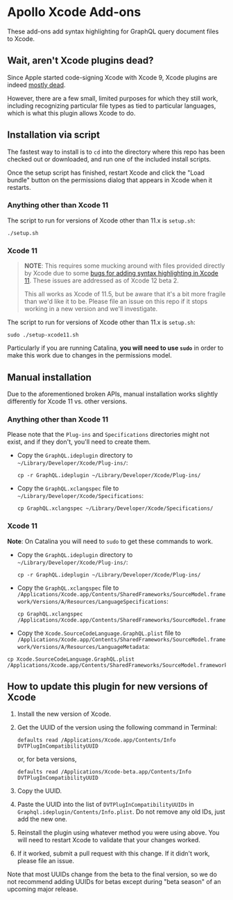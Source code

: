 # Apollo Xcode Add-ons

These add-ons add syntax highlighting for GraphQL query document files to Xcode.

## Wait, aren't Xcode plugins dead?

Since Apple started code-signing Xcode with Xcode 9, Xcode plugins are indeed [mostly dead](https://www.imdb.com/title/tt0093779/characters/nm0000345). 

However, there are a few small, limited purposes for which they still work, including recognizing particular file types as tied to particular languages, which is what this plugin allows Xcode to do.

## Installation via script

The fastest way to install is to `cd` into the directory where this repo has been checked out or downloaded, and run one of the included install scripts.

Once the setup script has finished, restart Xcode and click the "Load bundle" button on the permissions dialog that appears in Xcode when it restarts. 

### Anything other than Xcode 11

The script to run for versions of Xcode other than 11.x is `setup.sh`: 

```
./setup.sh
```

### Xcode 11

> **NOTE**: This requires some mucking around with files provided directly by Xcode due to some [bugs for adding syntax highlighting in Xcode 11](https://github.com/apollographql/xcode-graphql/issues/23). These issues are addressed as of Xcode 12 beta 2. 
>
> This all works as Xcode of 11.5, but be aware that it's a bit more fragile than we'd like it to be. Please file an issue on this repo if it stops working in a new version and we'll investigate. 

The script to run for versions of Xcode other than 11.x is `setup.sh`: 

```
sudo ./setup-xcode11.sh
```

Particularly if you are running Catalina, **you will need to use `sudo`** in order to make this work due to changes in the permissions model.


## Manual installation

Due to the aforementioned broken APIs, manual installation works slightly differently for Xcode 11 vs. other versions. 

### Anything other than Xcode 11

Please note that the `Plug-ins` and `Specifications` directories might not exist, and if they don't, you'll need to create them.

- Copy the `GraphQL.ideplugin` directory to `~/Library/Developer/Xcode/Plug-ins/`:

	```
	cp -r GraphQL.ideplugin ~/Library/Developer/Xcode/Plug-ins/
	```
- Copy the `GraphQL.xclangspec` file to `~/Library/Developer/Xcode/Specifications`:

	```
	cp GraphQL.xclangspec ~/Library/Developer/Xcode/Specifications/
	```


### Xcode 11

**Note**: On Catalina you will need to `sudo` to get these commands to work. 

- Copy the `GraphQL.ideplugin` directory to `~/Library/Developer/Xcode/Plug-ins/`:

	```
	cp -r GraphQL.ideplugin ~/Library/Developer/Xcode/Plug-ins/
	```
- Copy the `GraphQL.xclangspec` file to `/Applications/Xcode.app/Contents/SharedFrameworks/SourceModel.framework/Versions/A/Resources/LanguageSpecifications`:

	```
	cp GraphQL.xclangspec /Applications/Xcode.app/Contents/SharedFrameworks/SourceModel.framework/Versions/A/Resources/LanguageSpecifications
	```

- Copy the `Xcode.SourceCodeLanguage.GraphQL.plist` file to `/Applications/Xcode.app/Contents/SharedFrameworks/SourceModel.framework/Versions/A/Resources/LanguageMetadata`:

```
cp Xcode.SourceCodeLanguage.GraphQL.plist /Applications/Xcode.app/Contents/SharedFrameworks/SourceModel.framework/Versions/A/Resources/LanguageMetadata
```

## How to update this plugin for new versions of Xcode

1. Install the new version of Xcode. 
2. Get the UUID of the version using the following command in Terminal: 
    
    `defaults read /Applications/Xcode.app/Contents/Info DVTPlugInCompatibilityUUID`
    
    or, for beta versions,
    
    `defaults read /Applications/Xcode-beta.app/Contents/Info DVTPlugInCompatibilityUUID`
3. Copy the UUID. 
4. Paste the UUID into the list of `DVTPlugInCompatibilityUUIDs` in `Graphql.ideplugin/Contents/Info.plist`. Do not remove any old IDs, just add the new one. 
5. Reinstall the plugin using whatever method you were using above. You will need to restart Xcode to validate that your changes worked. 
6. If it worked, submit a pull request with this change. If it didn't work, please file an issue. 
   
Note that most UUIDs change from the beta to the final version, so we do not recommend adding UUIDs for betas except during "beta season" of an upcoming major release. 